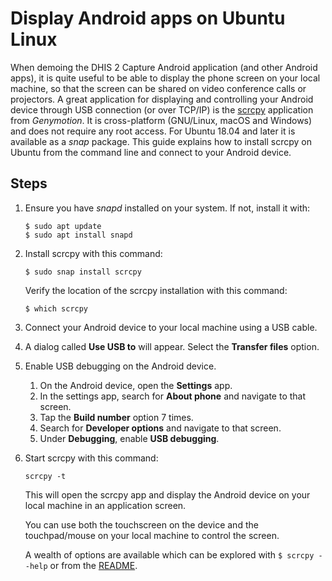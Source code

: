 # Display Android apps on Ubuntu Linux

When demoing the DHIS 2 Capture Android application (and other Android apps), it is quite useful to be able to display the phone screen on your local machine, so that the screen can be shared on video conference calls or projectors. A great application for displaying and controlling your Android device through USB connection (or over TCP/IP) is the [scrcpy](https://github.com/Genymobile/scrcpy) application from *Genymotion*. It is cross-platform (GNU/Linux, macOS and Windows) and does not require any root access. For Ubuntu 18.04 and later it is available as a *snap* package. This guide explains how to install scrcpy on Ubuntu from the command line and connect to your Android device.

## Steps

1. Ensure you have *snapd* installed on your system. If not, install it with:

   ```
   $ sudo apt update
   $ sudo apt install snapd
   ```

2. Install scrcpy with this command:

   ```
   $ sudo snap install scrcpy
   ```

   Verify the location of the scrcpy installation with this command:

   ```
   $ which scrcpy
   ```

4. Connect your Android device to your local machine using a USB cable.

5. A dialog called **Use USB to** will appear. Select the **Transfer files** option.

6. Enable USB debugging on the Android device. 

   1. On the Android device, open the **Settings** app.
   2. In the settings app, search for **About phone** and navigate to that screen.
   3. Tap the **Build number** option 7 times.
   4. Search for **Developer options** and navigate to that screen.
   5. Under **Debugging**, enable **USB debugging**.

6. Start scrcpy with this command:

   ```
   scrcpy -t
   ```

   This will open the scrcpy app and display the Android device on your local machine in an application screen. 
   
   You can use both the touchscreen on the device and the touchpad/mouse on your local machine to control the screen.
   
   A wealth of options are available which can be explored with `$ scrcpy --help` or from the [README](https://github.com/Genymobile/scrcpy).

